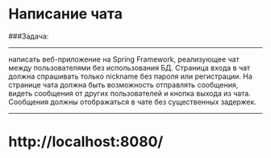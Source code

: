 # Написание чата
###Задача: 
***
написать веб-приложение на Spring Framework, реализующее чат между
пользователями без использования БД. Страница входа в чат должна спрашивать
только nickname без пароля или регистрации. На странице чата должна быть
возможность отправлять сообщения, видеть сообщения от других пользователей и
кнопка выхода из чата. Сообщения должны отображаться в чате без
существенных задержек.
***
# http://localhost:8080/
